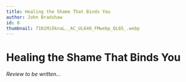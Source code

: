 ```yaml
---
title: Healing the Shame That Binds You
author: John Bradshaw
id: 8
thumbnail: 71N1MiOknaL._AC_UL640_FMwebp_QL65_.webp
---
```

# Healing the Shame That Binds You

*Review to be written...*
